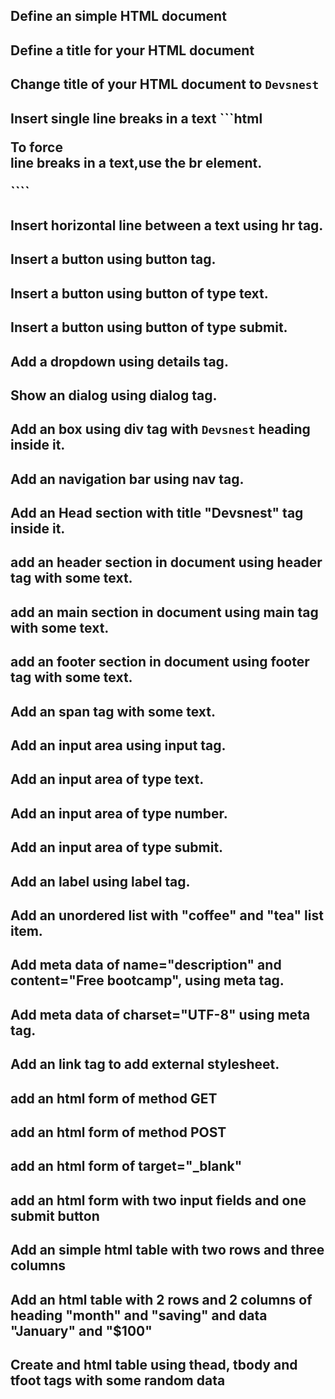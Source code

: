 ## Define an simple HTML document
## Define a title for your HTML document
## Change title of your HTML document to ```Devsnest```
## Insert single line breaks in a text ```html<p>To force<br> line breaks in a text,use the br element.</p>````
## Insert horizontal line between a text using hr tag.
## Insert a button using button tag.
## Insert a button using button of type text.
## Insert a button using button of type submit.
## Add a dropdown using details tag.
## Show an dialog using dialog tag.
## Add an box using div tag with ```Devsnest``` heading inside it.
## Add an navigation bar using nav tag.
## Add an Head section with title "Devsnest" tag inside it.
## add an header section in document using header tag with some text.
## add an main section in document using main tag with some text.
## add an footer section in document using footer tag with some text.
## Add an span tag with some text.
## Add an input area using input tag.
## Add an input area of type text.
## Add an input area of type number.
## Add an input area of type submit.
## Add an label using label tag.
## Add an unordered list with "coffee" and "tea" list item.
## Add meta data of name="description" and content="Free bootcamp", using meta tag.
## Add meta data of charset="UTF-8" using meta tag.
## Add an link tag to add external stylesheet.
## add an html form of method GET
## add an html form of method POST
## add an html form of target="_blank"
## add an html form with two input fields and one submit button
## Add an simple html table with two rows and three columns
## Add an html table with 2 rows and 2 columns of heading "month" and "saving" and data "January" and "$100"
## Create and html table using thead, tbody and tfoot tags with some random data
